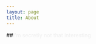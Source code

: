 ```yaml
---
layout: page
title: About
---
```


##<span style="color:#eee">I'm secretly not that interesting</span>
